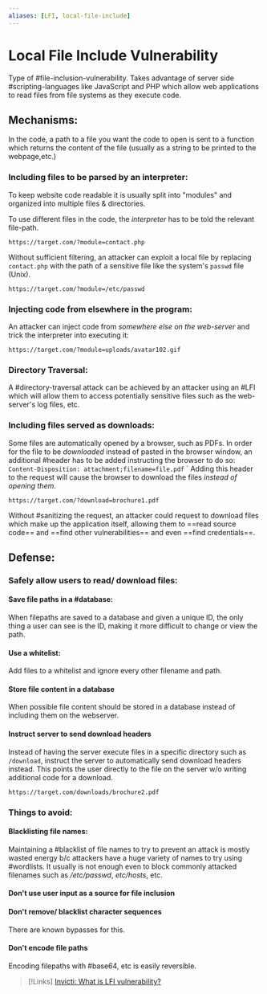 ```yaml
---
aliases: [LFI, local-file-include]
---
```

# Local File Include Vulnerability
Type of #file-inclusion-vulnerability. Takes advantage of server side #scripting-languages like JavaScript and PHP which allow web applications to read files from file systems as they execute code.

## Mechanisms:
In the code, a path to a file you want the code to open is sent to a function which returns the content of the file (usually as a string to be printed to the webpage,etc.)

### Including files to be parsed by an interpreter:
To keep website code readable it is usually split into "modules" and organized into multiple files & directories.

To use different files in the code, the *interpreter* has to be told the relevant file-path.
```
https://target.com/?module=contact.php
```
Without sufficient filtering, an attacker can exploit a local file by replacing `contact.php` with the path of a sensitive file like the system's `passwd` file (Unix).
```
https://target.com/?module=/etc/passwd
```

### Injecting code from elsewhere in the program:
An attacker can inject code from *somewhere else on the web-server* and trick the interpreter into executing it:
```
https://target.com/?module=uploads/avatar102.gif
```

### Directory Traversal:
A #directory-traversal attack can be achieved by an attacker using an #LFI which will allow them to access potentially sensitive files such as the web-server's log files, etc.

### Including files served as downloads:
Some files are automatically opened by a browser, such as PDFs. In order for the file to be *downloaded* instead of pasted in the browser window, an additional #header has to be added instructing the browser to do so:
`Content-Disposition: attachment;filename=file.pdf`
`
Adding this header to the request will cause the browser to download the files *instead of opening them*.
```
https://target.com/?download=brochure1.pdf
```
Without #sanitizing the request, an attacker could request to download files which make up the application itself, allowing them to ==read source code== and ==find other vulnerabilities== and even ==find credentials==.

## Defense:
### Safely allow users to read/ download files:
#### Save file paths in a #database:
When filepaths are saved to a database and given a unique ID, the only thing a user can see is the ID, making it more difficult to change or view the path.

#### Use a whitelist:
Add files to a whitelist and ignore every other filename and path.

#### Store file content in a database
When possible file content should be stored in a database instead of including them on the webserver.

#### Instruct server to send download headers
Instead of having the server execute files in a specific directory such as `/download`, instruct the server to automatically send download headers instead. This points the user directly to the file on the server w/o writing additional code for a download.
```
https://target.com/downloads/brochure2.pdf
```

### Things to avoid:
#### Blacklisting file names:
Maintaining a #blacklist of file names to try to prevent an attack is mostly wasted energy b/c attackers have a huge variety of names to try using #wordlists. It usually is not enough even to block commonly attacked filenames such as */etc/passwd*, *etc/hosts*, etc.

#### Don't use user input as a source for file inclusion

#### Don't remove/ blacklist character sequences
There are known bypasses for this.

#### Don't encode file paths
Encoding filepaths with #base64, etc is easily reversible.

>[!Links]
>[Invicti: What is LFI vulnerability?](https://www.invicti.com/blog/web-security/local-file-inclusion-vulnerability/)

